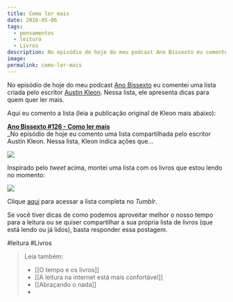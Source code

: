 ```yaml
---
title: Como ler mais
date: 2016-05-06
tags:
  - pensamentos
  - leitura
  - Livros
description: No episódio de hoje do meu podcast Ano Bissexto eu comentei uma lista criada pelo escritor Austin Kleon. Nessa lista, ele apresenta dicas…
image:
permalink: como-ler-mais
---
```

No episódio de hoje do meu podcast [Ano Bissexto](http://www.marcosramon.net/arquivo-ano-bissexto) eu comentei uma lista criada pelo escritor [Austin Kleon](https://twitter.com/austinkleon). Nessa lista, ele apresenta dicas para quem quer ler mais.

Aqui eu comento a lista (leia a publicação original de Kleon mais abaixo):

**[Ano Bissexto #126 - Como ler mais](http://www.marcosramon.net/ano-bissexto/126-como-ler-mais)**  
_No episódio de hoje eu comento uma lista compartilhada pelo escritor Austin Kleon. Nessa lista, Kleon indica ações que…

![](https://twitter.com/austinkleon/status/549956606683672576)

Inspirado pelo _tweet_ acima, montei uma lista com os livros que estou lendo no momento:

<img src="/assets/img/como-ler mais-medium.png">

Clique [aqui](http://livrosqueestoulendo.tumblr.com/) para acessar a lista completa no _Tumblr_.

Se você tiver dicas de como podemos aproveitar melhor o nosso tempo para a leitura ou se quiser compartilhar a sua própria lista de livros (que está lendo ou já lidos), basta responder essa postagem.


#leitura #Livros

> Leia também:
> - [[O tempo e os livros]]
> - [[A leitura na internet está mais confortável]]
> - [[Abraçando o nada]]
> -
